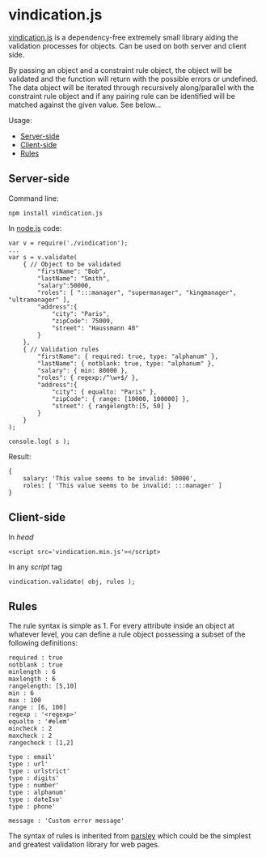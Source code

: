 vindication.js
========

[vindication.js](https://github.com/imrefazekas/vindication.js) is a dependency-free extremely small library aiding the validation processes for objects. Can be used on both server and client side. 

By passing an object and a constraint rule object, the object will be validated and the function will return with the possible errors or undefined.
The data object will be iterated through recursively along/parallel with the constraint rule object and if any pairing rule can be identified will be matched against the given value. See below...

Usage:

- [Server-side](#server-side)
- [Client-side](#client-side)
- [Rules](#rules)


## Server-side

Command line:

	npm install vindication.js

In [node.js](www.nodejs.org) code:

	var v = require('./vindication');
	...
	var s = v.validate(
		{ // Object to be validated
			"firstName": "Bob",
			"lastName": "Smith",
			"salary":50000,
			"roles": [ ":::manager", "supermanager", "kingmanager", "ultramanager" ],
			"address":{
				"city": "Paris",
				"zipCode": 75009,
				"street": "Haussmann 40"
			}
		},
		{ // Validation rules
			"firstName": { required: true, type: "alphanum" },
			"lastName": { notblank: true, type: "alphanum" },
			"salary": { min: 80000 },
			"roles": { regexp:/^\w+$/ },
			"address":{
				"city": { equalto: "Paris" },
				"zipCode": { range: [10000, 100000] },
				"street": { rangelength:[5, 50] }
			}
		}
	);

	console.log( s );

Result:

	{
		salary: 'This value seems to be invalid: 50000',
		roles: [ 'This value seems to be invalid: :::manager' ] 
	}


## Client-side

In _head_

	<script src='vindication.min.js'></script>

In any _script_ tag

	vindication.validate( obj, rules );


## Rules

The rule syntax is simple as 1. For every attribute inside an object at whatever level, you can define a rule object possessing a subset of the following definitions:

	required : true
	notblank : true
	minlength : 6
	maxlength : 6
	rangelength: [5,10]
	min : 6
	max : 100
	range : [6, 100]
	regexp : '<regexp>'
	equalto : '#elem'
	mincheck : 2
	maxcheck : 2
	rangecheck : [1,2]

	type : email'
	type : url'
	type : urlstrict'
	type : digits'
	type : number'
	type : alphanum'
	type : dateIso'
	type : phone'

	message : 'Custom error message'

The syntax of rules is inherited from [parsley](http://parsleyjs.org) which could be the simplest and greatest validation library for web pages.
